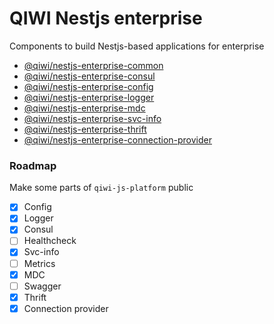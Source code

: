 # QIWI Nestjs enterprise
Components to build Nestjs-based applications for enterprise

* [@qiwi/nestjs-enterprise-common](https://github.com/qiwi/nestjs-enterprise/tree/master/packages/common#readme)
* [@qiwi/nestjs-enterprise-consul](https://github.com/qiwi/nestjs-enterprise/tree/master/packages/consul#readme)
* [@qiwi/nestjs-enterprise-config](https://github.com/qiwi/nestjs-enterprise/tree/master/packages/config#readme)
* [@qiwi/nestjs-enterprise-logger](https://github.com/qiwi/nestjs-enterprise/tree/master/packages/logger#readme)
* [@qiwi/nestjs-enterprise-mdc](https://github.com/qiwi/nestjs-enterprise/tree/master/packages/mdc#readme)
* [@qiwi/nestjs-enterprise-svc-info](https://github.com/qiwi/nestjs-enterprise/tree/master/packages/svc-info#readme)
* [@qiwi/nestjs-enterprise-thrift](https://github.com/qiwi/nestjs-enterprise/tree/master/packages/thrift#readme)
* [@qiwi/nestjs-enterprise-connection-provider](https://github.com/qiwi/nestjs-enterprise/tree/master/packages/connection-provider#readme)

### Roadmap
Make some parts of `qiwi-js-platform` public
* [x] Config
* [x] Logger 
* [x] Consul
* [ ] Healthcheck
* [x] Svc-info
* [ ] Metrics
* [x] MDC
* [ ] Swagger
* [x] Thrift
* [x] Connection provider
